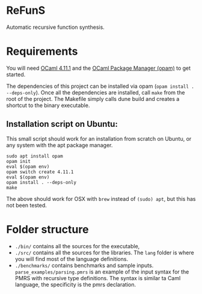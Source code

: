 # ReFunS

Automatic recursive function synthesis.

# Requirements
You will need [OCaml 4.11.1](https://ocaml.org/releases/4.11.1.html) and the [OCaml Package Manager (opam)](https://opam.ocaml.org) to get started.

The dependencies of this project can be installed via opam (```opam install . --deps-only```).
Once all the dependencies are installed, call ```make``` from the root of the project. The Makefile simply calls dune build and creates a shortcut to the binary executable.


## Installation script on Ubuntu:
This small script should work for an installation from scratch on Ubuntu, or any system with the apt package manager.
```
sudo apt install opam
opam init
eval $(opam env)
opam switch create 4.11.1
eval $(opam env)
opam install . --deps-only
make
```
The above should work for OSX with `brew` instead of `(sudo) apt`, but this has not been tested.

# Folder structure

- `./bin/` contains all the sources for the executable,
- `./src/` contains all the sources for the libraries. The `lang` folder is where you will find most of the language definitions.
- `./benchmarks/` contains benchmarks and sample inputs. `parse_examples/parsing.pmrs` is an example of the input syntax for the PMRS with recursive type definitions. The syntax is similar ta Caml language, the specificity is the pmrs declaration.